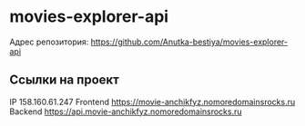 # movies-explorer-api

Адрес репозитория: https://github.com/Anutka-bestiya/movies-explorer-api

## Ссылки на проект

IP  158.160.61.247
Frontend  https://movie-anchikfyz.nomoredomainsrocks.ru
Backend  https://api.movie-anchikfyz.nomoredomainsrocks.ru
